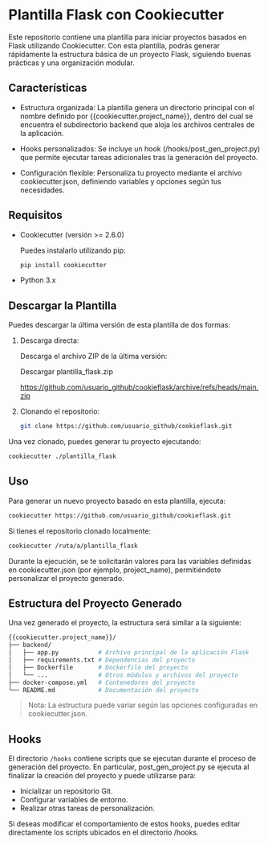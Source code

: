 # Plantilla Flask con Cookiecutter

Este repositorio contiene una plantilla para iniciar proyectos basados en Flask utilizando Cookiecutter. Con esta plantilla, podrás generar rápidamente la estructura básica de un proyecto Flask, siguiendo buenas prácticas y una organización modular.

## Características

- Estructura organizada: La plantilla genera un directorio principal con el nombre definido por {{cookiecutter.project_name}}, dentro del cual se encuentra el subdirectorio backend que aloja los archivos centrales de la aplicación.

- Hooks personalizados: Se incluye un hook (/hooks/post_gen_project.py) que permite ejecutar tareas adicionales tras la generación del proyecto.

- Configuración flexible: Personaliza tu proyecto mediante el archivo cookiecutter.json, definiendo variables y opciones según tus necesidades.

## Requisitos

- Cookiecutter (versión >= 2.6.0)

    Puedes instalarlo utilizando pip:

  ```bash
  pip install cookiecutter
  ```  
- Python 3.x

## Descargar la Plantilla

Puedes descargar la última versión de esta plantilla de dos formas:

1. Descarga directa:

    Descarga el archivo ZIP de la última versión:

    Descargar plantilla_flask.zip

    https://github.com/usuario_github/cookieflask/archive/refs/heads/main.zip


2. Clonando el repositorio:

    ```bash
    git clone https://github.com/usuario_github/cookieflask.git
    ```
Una vez clonado, puedes generar tu proyecto ejecutando:

```bash
cookiecutter ./plantilla_flask
```

## Uso

Para generar un nuevo proyecto basado en esta plantilla, ejecuta:

```bash
cookiecutter https://github.com/usuario_github/cookieflask.git
```
Si tienes el repositorio clonado localmente:

```bash
cookiecutter /ruta/a/plantilla_flask
```

Durante la ejecución, se te solicitarán valores para las variables definidas en cookiecutter.json (por ejemplo, project_name), permitiéndote personalizar el proyecto generado.

## Estructura del Proyecto Generado

Una vez generado el proyecto, la estructura será similar a la siguiente:

```bash
{{cookiecutter.project_name}}/
├── backend/
│   ├── app.py           # Archivo principal de la aplicación Flask
│   ├── requirements.txt # Dependencias del proyecto
│   ├── Dockerfile       # Dockerfile del proyecto
│   └── ...              # Otros módulos y archivos del proyecto
├── docker-compose.yml   # Contenedores del proyecto
└── README.md            # Documentación del proyecto
```
> Nota: La estructura puede variar según las opciones configuradas en cookiecutter.json.

## Hooks

El directorio `/hooks` contiene scripts que se ejecutan durante el proceso de generación del proyecto. En particular, post_gen_project.py se ejecuta al finalizar la creación del proyecto y puede utilizarse para:

- Inicializar un repositorio Git.
- Configurar variables de entorno.
- Realizar otras tareas de personalización.

Si deseas modificar el comportamiento de estos hooks, puedes editar directamente los scripts ubicados en el directorio /hooks.
